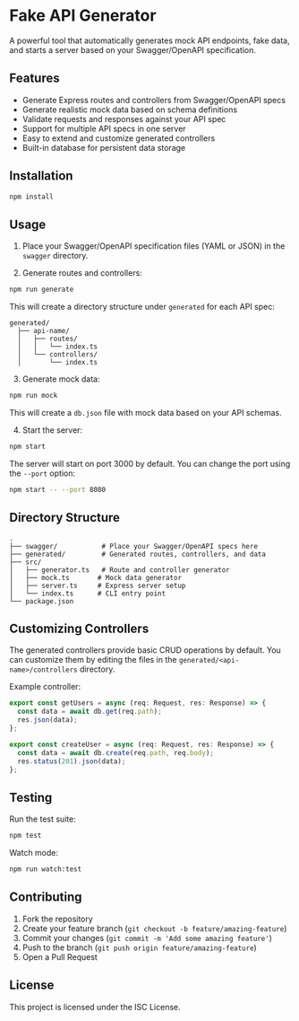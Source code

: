 # Fake API Generator

A powerful tool that automatically generates mock API endpoints, fake data, and starts a server based on your Swagger/OpenAPI specification.

## Features

- Generate Express routes and controllers from Swagger/OpenAPI specs
- Generate realistic mock data based on schema definitions
- Validate requests and responses against your API spec
- Support for multiple API specs in one server
- Easy to extend and customize generated controllers
- Built-in database for persistent data storage

## Installation

```bash
npm install
```

## Usage

1. Place your Swagger/OpenAPI specification files (YAML or JSON) in the `swagger` directory.

2. Generate routes and controllers:
```bash
npm run generate
```

This will create a directory structure under `generated` for each API spec:
```
generated/
  ├── api-name/
  │   ├── routes/
  │   │   └── index.ts
  │   └── controllers/
  │       └── index.ts
```

3. Generate mock data:
```bash
npm run mock
```

This will create a `db.json` file with mock data based on your API schemas.

4. Start the server:
```bash
npm start
```

The server will start on port 3000 by default. You can change the port using the `--port` option:
```bash
npm start -- --port 8080
```

## Directory Structure

```
.
├── swagger/           # Place your Swagger/OpenAPI specs here
├── generated/         # Generated routes, controllers, and data
├── src/
│   ├── generator.ts   # Route and controller generator
│   ├── mock.ts       # Mock data generator
│   ├── server.ts     # Express server setup
│   └── index.ts      # CLI entry point
└── package.json
```

## Customizing Controllers

The generated controllers provide basic CRUD operations by default. You can customize them by editing the files in the `generated/<api-name>/controllers` directory.

Example controller:
```typescript
export const getUsers = async (req: Request, res: Response) => {
  const data = await db.get(req.path);
  res.json(data);
};

export const createUser = async (req: Request, res: Response) => {
  const data = await db.create(req.path, req.body);
  res.status(201).json(data);
};
```

## Testing

Run the test suite:
```bash
npm test
```

Watch mode:
```bash
npm run watch:test
```

## Contributing

1. Fork the repository
2. Create your feature branch (`git checkout -b feature/amazing-feature`)
3. Commit your changes (`git commit -m 'Add some amazing feature'`)
4. Push to the branch (`git push origin feature/amazing-feature`)
5. Open a Pull Request

## License

This project is licensed under the ISC License. 